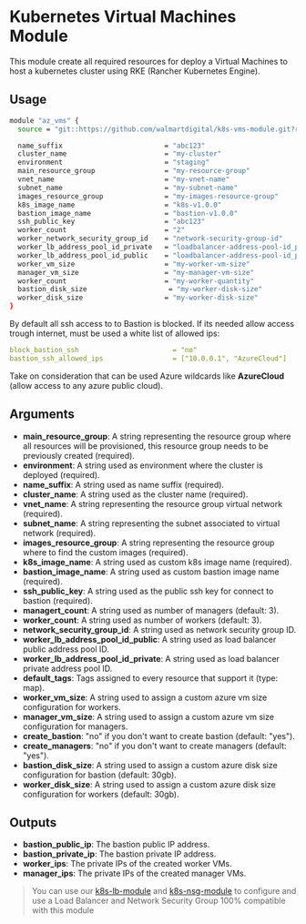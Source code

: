 # Kubernetes Virtual Machines Module

This module create all required resources for deploy a Virtual Machines to host a kubernetes cluster using
RKE (Rancher Kubernetes Engine).

## Usage

```bash
module "az_vms" {
  source = "git::https://github.com/walmartdigital/k8s-vms-module.git?ref=0.2.2"

  name_suffix                         = "abc123"
  cluster_name                        = "my-cluster"
  environment                         = "staging"
  main_resource_group                 = "my-resource-group"
  vnet_name                           = "my-vnet-name"
  subnet_name                         = "my-subnet-name"
  images_resource_group               = "my-images-resource-group"
  k8s_image_name                      = "k8s-v1.0.0"
  bastion_image_name                  = "bastion-v1.0.0"
  ssh_public_key                      = "abc123"
  worker_count                        = "2"
  worker_network_security_group_id    = "network-security-group-id"
  worker_lb_address_pool_id_private   = "loadbalancer-address-pool-id_private"
  worker_lb_address_pool_id_public    = "loadbalancer-address-pool-id_public"
  worker_vm_size                      = "my-worker-vm-size"
  manager_vm_size                     = "my-manager-vm-size"
  worker_count                        = "my-worker-quantity"
  bastion_disk_size                    = "my-worker-disk-size"
  worker_disk_size                    = "my-worker-disk-size"
}
```

By default all ssh access to to Bastion is blocked. If its needed allow access trough internet, must be used a white list of allowed ips:

```yaml
block_bastion_ssh                       = "no"
bastion_ssh_allowed_ips                 = ["10.0.0.1", "AzureCloud"]
```

Take on consideration that can be used Azure wildcards like **AzureCloud** (allow access to any azure public cloud).

## Arguments

- **main_resource_group**: A string representing the resource group where all resources will be provisioned, this resource group needs to be previously created (required).
- **environment**: A string used as environment where the cluster is deployed (required).
- **name_suffix**: A string used as name suffix (required).
- **cluster_name**: A string used as the cluster name (required).
- **vnet_name**: A string representing the resource group virtual network (required).
- **subnet_name**: A string representing the subnet associated to virtual network (required).
- **images_resource_group**: A string representing the resource group where to find the custom images (required).
- **k8s_image_name**: A string used as custom k8s image name (required).
- **bastion_image_name**: A string used as custom bastion image name (required).
- **ssh_public_key**: A string used as the public ssh key for connect to bastion (required).
- **managert_count**: A string used as number of managers (default: 3).
- **worker_count**: A string used as number of workers (default: 3).
- **network_security_group_id**: A string used as network security group ID.
- **worker_lb_address_pool_id_public**: A string used as load balancer public address pool ID.
- **worker_lb_address_pool_id_private**: A string used as load balancer private address pool ID.
- **default_tags**: Tags assigned to every resource that support it (type: map).
- **worker_vm_size**: A string used to assign a custom azure vm size configuration for workers.
- **manager_vm_size**: A string used to assign a custom azure vm size configuration for managers.
- **create_bastion**: "no" if you don't want to create bastion (default: "yes").
- **create_managers**: "no" if you don't want to create managers (default: "yes").
- **bastion_disk_size**: A string used to assign a custom azure disk size configuration for bastion (default: 30gb).
- **worker_disk_size**: A string used to assign a custom azure disk size configuration for workers (default: 30gb).

## Outputs

- **bastion_public_ip**: The bastion public IP address.
- **bastion_private_ip**: The bastion private IP address.
- **worker_ips**: The private IPs of the created worker VMs.
- **manager_ips**: The private IPs of the created manager VMs.

> You can use our [k8s-lb-module](https://github.com/walmartdigital/k8s-nsg-module) and [k8s-nsg-module](https://github.com/walmartdigital/k8s-nsg-module) to configure and use a Load Balancer and Network Security Group 100% compatible with this module
